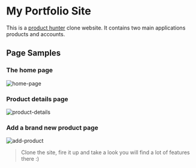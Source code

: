 # My Portfolio Site

This is a [product hunter](https://www.producthunt.com/) clone website. 
It contains two main applications products and accounts.

## Page Samples
### The home page
![home-page](https://user-images.githubusercontent.com/13325802/62291022-1181ec00-b463-11e9-8be6-4651623d0460.jpg)


### Product details page
![product-details](https://user-images.githubusercontent.com/13325802/62291044-1d6dae00-b463-11e9-8445-0baaf9f77d85.jpg)


### Add a brand new product page
![add-product](https://user-images.githubusercontent.com/13325802/62290983-f911d180-b462-11e9-8c8b-fdd380403933.jpg)



>Clone the site, fire it up and take a look you will find a lot of features there :)
